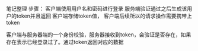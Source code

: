 笔记整理
步骤：
客户端使用用户名和密码进行登录
服务端验证通过之后生成该用户的token并且返回
客户端存储token值，
客户端后续所以的请求操作需要携带上token



客户端与服务器端的一个身份校验，服务器接收到token，会验证是否存在，如果存在表示已经登录过了。通过token返回对应的数据

